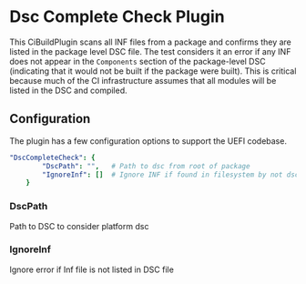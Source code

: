 # Dsc Complete Check Plugin

This CiBuildPlugin scans all INF files from a package and confirms they are
listed in the package level DSC file. The test considers it an error if any INF
does not appear in the `Components` section of the package-level DSC (indicating
that it would not be built if the package were built). This is critical because
much of the CI infrastructure assumes that all modules will be listed in the DSC
and compiled.

## Configuration

The plugin has a few configuration options to support the UEFI codebase.

``` yaml
"DscCompleteCheck": {
        "DscPath": "",   # Path to dsc from root of package
        "IgnoreInf": []  # Ignore INF if found in filesystem by not dsc
    }
```

### DscPath

Path to DSC to consider platform dsc

### IgnoreInf

Ignore error if Inf file is not listed in DSC file
